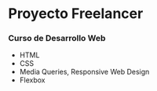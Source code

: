 # Proyecto Freelancer
### Curso de Desarrollo Web 

<ul>
  <li>HTML</li>
  <li>CSS</li>
  <li>Media Queries, Responsive Web Design</li>
  <li>Flexbox</li>
</ul>

